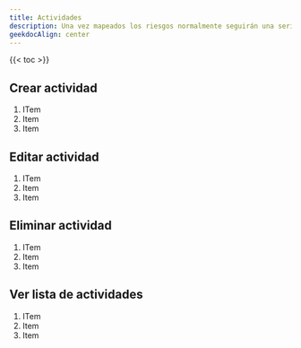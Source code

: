 ```yaml
---
title: Actividades
description: Una vez mapeados los riesgos normalmente seguirán una serie de actividades de evaluación. Algunos ejemplos de esas actividades incluyen entrevistas escaneos técnicos y mapeo adicional de activos o datos. Las funciones básicas de RAWRR relativas a la actividades son
geekdocAlign: center
---
```


{{< toc >}}

## Crear actividad

1. ITem
1. Item
1. Item

## Editar actividad

1. ITem
1. Item
1. Item

## Eliminar actividad

1. ITem
1. Item
1. Item

## Ver lista de actividades

1. ITem
1. Item
1. Item